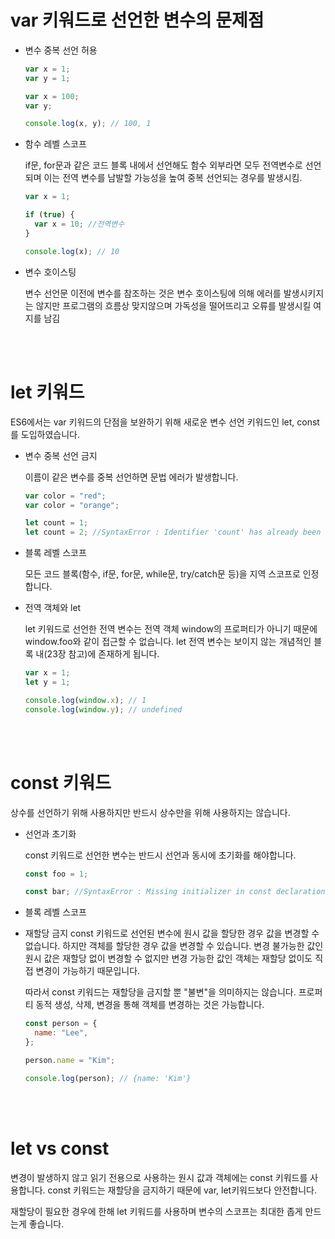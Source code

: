 # var 키워드로 선언한 변수의 문제점

- 변수 중복 선언 허용

  ```javascript
  var x = 1;
  var y = 1;

  var x = 100;
  var y;

  console.log(x, y); // 100, 1
  ```

- 함수 레벨 스코프

  if문, for문과 같은 코드 블록 내에서 선언해도 함수 외부라면 모두 전역변수로 선언되며 이는 전역 변수를 남발할 가능성을 높여 중복 선언되는 경우를 발생시킴.

  ```javascript
  var x = 1;

  if (true) {
    var x = 10; //전역변수
  }

  console.log(x); // 10
  ```

- 변수 호이스팅

  변수 선언문 이전에 변수를 참조하는 것은 변수 호이스팅에 의해 에러를 발생시키지는 않지만 프로그램의 흐름상 맞지않으며 가독성을 떨어뜨리고 오류를 발생시킬 여지를 남김

</br></br>

# let 키워드

ES6에서는 var 키워드의 단점을 보완하기 위해 새로운 변수 선언 키워드인 let, const를 도입하였습니다.

- 변수 중복 선언 금지

  이름이 같은 변수를 중복 선언하면 문법 에러가 발생합니다.

  ```javascript
  var color = "red";
  var color = "orange";

  let count = 1;
  let count = 2; //SyntaxError : Identifier 'count' has already been declared
  ```

- 블록 레벨 스코프

  모든 코드 블록(함수, if문, for문, while문, try/catch문 등)을 지역 스코프로 인정합니다.

- 전역 객체와 let

  let 키워드로 선언한 전역 변수는 전역 객체 window의 프로퍼티가 아니기 때문에 window.foo와 같이 접근할 수 없습니다. let 전역 변수는 보이지 않는 개념적인 블록 내(23장 참고)에 존재하게 됩니다.

  ```javascript
  var x = 1;
  let y = 1;

  console.log(window.x); // 1
  console.log(window.y); // undefined
  ```

</br></br>

# const 키워드

상수를 선언하기 위해 사용하지만 반드시 상수만을 위해 사용하지는 않습니다.

- 선언과 초기화

  const 키워드로 선언한 변수는 반드시 선언과 동시에 초기화를 해야합니다.

  ```javascript
  const foo = 1;

  const bar; //SyntaxError : Missing initializer in const declaration
  ```

- 블록 레벨 스코프
- 재할당 금지
  const 키워드로 선언된 변수에 원시 값을 할당한 경우 값을 변경할 수 없습니다. 하지만 객체를 할당한 경우 값을 변경할 수 있습니다. 변경 불가능한 값인 원시 값은 재할당 없이 변경할 수 없지만 변경 가능한 값인 객체는 재할당 없이도 직접 변경이 가능하기 때문입니다.

  따라서 const 키워드는 재할당을 금지할 뿐 "불변"을 의미하지는 않습니다. 프로퍼티 동적 생성, 삭제, 변경을 통해 객체를 변경하는 것은 가능합니다.

  ```javascript
  const person = {
    name: "Lee",
  };

  person.name = "Kim";

  console.log(person); // {name: 'Kim'}
  ```

</br></br>

# let vs const

변경이 발생하지 않고 읽기 전용으로 사용하는 원시 값과 객체에는 const 키워드를 사용합니다. const 키워드는 재할당을 금지하기 때문에 var, let키워드보다 안전합니다.

재할당이 필요한 경우에 한해 let 키워드를 사용하며 변수의 스코프는 최대한 좁게 만드는게 좋습니다.
